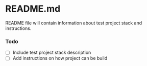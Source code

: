 # README.md

README file will contain information about test project stack and instructions.


### Todo

- [ ] Include test project stack description
- [ ] Add instructions on how project can be build
